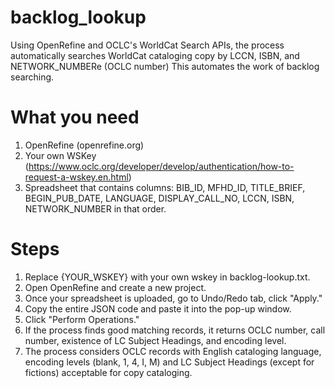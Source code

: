 # backlog_lookup
Using OpenRefine and OCLC's WorldCat Search APIs, the process automatically searches WorldCat cataloging copy by LCCN, ISBN, and NETWORK_NUMBERe (OCLC number) This automates the work of backlog searching.

# What you need
1. OpenRefine (openrefine.org)
2. Your own WSKey (https://www.oclc.org/developer/develop/authentication/how-to-request-a-wskey.en.html)
3. Spreadsheet that contains columns: BIB_ID, MFHD_ID, TITLE_BRIEF, BEGIN_PUB_DATE, LANGUAGE, DISPLAY_CALL_NO, LCCN, ISBN, NETWORK_NUMBER in that order.

# Steps
1. Replace {YOUR_WSKEY} with your own wskey in backlog-lookup.txt.
2. Open OpenRefine and create a new project.
3. Once your spreadsheet is uploaded, go to Undo/Redo tab, click "Apply."
4. Copy the entire JSON code and paste it into the pop-up window.
5. Click "Perform Operations."
6. If the process finds good matching records, it returns OCLC number, call number, existence of LC Subject Headings, and encoding level.
7. The process considers OCLC records with English cataloging language, encoding levels (blank, 1, 4, I, M) and LC Subject Headings (except for fictions) acceptable for copy cataloging.
